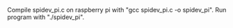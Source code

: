 Compile spidev_pi.c on raspberry pi with "gcc spidev_pi.c -o spidev_pi".
Run program with "./spidev_pi".
